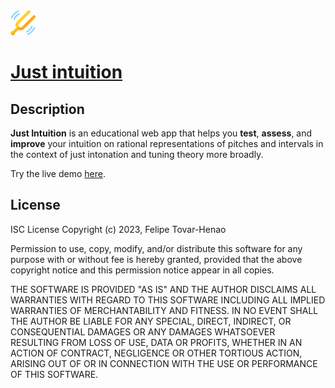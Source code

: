 <img src='src/assets/logo.png' height='40px' />

# [Just intuition](https://felipe-tovar-henao.com/just-intuition)

## Description

**Just Intuition** is an educational web app that helps you **test**, **assess**, and **improve** your intuition on rational representations of pitches and intervals in the context of just intonation and tuning theory more broadly.

Try the live demo [here](https://felipe-tovar-henao.com/just-intuition).

## License

ISC License
Copyright (c) 2023, Felipe Tovar-Henao

Permission to use, copy, modify, and/or distribute this software for any purpose with or without fee is hereby granted, provided that the above copyright notice and this permission notice appear in all copies.

THE SOFTWARE IS PROVIDED "AS IS" AND THE AUTHOR DISCLAIMS ALL WARRANTIES WITH REGARD TO THIS SOFTWARE INCLUDING ALL IMPLIED WARRANTIES OF MERCHANTABILITY AND FITNESS. IN NO EVENT SHALL THE AUTHOR BE LIABLE FOR ANY SPECIAL, DIRECT, INDIRECT, OR CONSEQUENTIAL DAMAGES OR ANY DAMAGES WHATSOEVER RESULTING FROM LOSS OF USE, DATA OR PROFITS, WHETHER IN AN ACTION OF CONTRACT, NEGLIGENCE OR OTHER TORTIOUS ACTION, ARISING OUT OF OR IN CONNECTION WITH THE USE OR PERFORMANCE OF THIS SOFTWARE.
